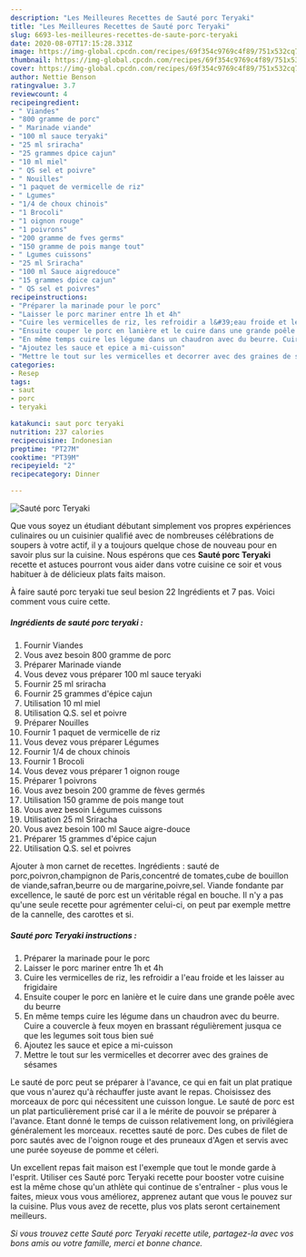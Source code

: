 ```yaml
---
description: "Les Meilleures Recettes de Sauté porc Teryaki"
title: "Les Meilleures Recettes de Sauté porc Teryaki"
slug: 6693-les-meilleures-recettes-de-saute-porc-teryaki
date: 2020-08-07T17:15:28.331Z
image: https://img-global.cpcdn.com/recipes/69f354c9769c4f89/751x532cq70/saute-porc-teryaki-photo-principale-de-la-recette.jpg
thumbnail: https://img-global.cpcdn.com/recipes/69f354c9769c4f89/751x532cq70/saute-porc-teryaki-photo-principale-de-la-recette.jpg
cover: https://img-global.cpcdn.com/recipes/69f354c9769c4f89/751x532cq70/saute-porc-teryaki-photo-principale-de-la-recette.jpg
author: Nettie Benson
ratingvalue: 3.7
reviewcount: 4
recipeingredient:
- " Viandes"
- "800 gramme de porc"
- " Marinade viande"
- "100 ml sauce teryaki"
- "25 ml sriracha"
- "25 grammes dpice cajun"
- "10 ml miel"
- " QS sel et poivre"
- " Nouilles"
- "1 paquet de vermicelle de riz"
- " Lgumes"
- "1/4 de choux chinois"
- "1 Brocoli"
- "1 oignon rouge"
- "1 poivrons"
- "200 gramme de fves germs"
- "150 gramme de pois mange tout"
- " Lgumes cuissons"
- "25 ml Sriracha"
- "100 ml Sauce aigredouce"
- "15 grammes dpice cajun"
- " QS sel et poivres"
recipeinstructions:
- "Préparer la marinade pour le porc"
- "Laisser le porc mariner entre 1h et 4h"
- "Cuire les vermicelles de riz, les refroidir a l&#39;eau froide et les laisser au frigidaire"
- "Ensuite couper le porc en lanière et le cuire dans une grande poêle avec du beurre"
- "En même temps cuire les légume dans un chaudron avec du beurre. Cuire a couvercle à feux moyen en brassant régulièrement jusqua ce que les legumes soit tous bien sué"
- "Ajoutez les sauce et epice a mi-cuisson"
- "Mettre le tout sur les vermicelles et decorrer avec des graines de sésames"
categories:
- Resep
tags:
- saut
- porc
- teryaki

katakunci: saut porc teryaki 
nutrition: 237 calories
recipecuisine: Indonesian
preptime: "PT27M"
cooktime: "PT39M"
recipeyield: "2"
recipecategory: Dinner

---
```



![Sauté porc Teryaki](https://img-global.cpcdn.com/recipes/69f354c9769c4f89/751x532cq70/saute-porc-teryaki-photo-principale-de-la-recette.jpg)

Que vous soyez un étudiant débutant simplement vos propres expériences culinaires ou un cuisinier qualifié avec de nombreuses célébrations de soupers à votre actif, il y a toujours quelque chose de nouveau pour en savoir plus sur la cuisine. Nous espérons que ces <strong> Sauté porc Teryaki </strong> recette et astuces pourront vous aider dans votre cuisine ce soir et vous habituer à de délicieux plats faits maison.

<!--inarticleads1-->

À faire sauté porc teryaki tue seul besion 22 Ingrédients et 7 pas. Voici comment vous cuire cette.

##### Ingrédients de sauté porc teryaki :

1. Fournir  Viandes
1. Vous avez besoin 800 gramme de porc
1. Préparer  Marinade viande
1. Vous devez vous préparer 100 ml sauce teryaki
1. Fournir 25 ml sriracha
1. Fournir 25 grammes d&#39;épice cajun
1. Utilisation 10 ml miel
1. Utilisation  Q.S. sel et poivre
1. Préparer  Nouilles
1. Fournir 1 paquet de vermicelle de riz
1. Vous devez vous préparer  Légumes
1. Fournir 1/4 de choux chinois
1. Fournir 1 Brocoli
1. Vous devez vous préparer 1 oignon rouge
1. Préparer 1 poivrons
1. Vous avez besoin 200 gramme de fèves germés
1. Utilisation 150 gramme de pois mange tout
1. Vous avez besoin  Légumes cuissons
1. Utilisation 25 ml Sriracha
1. Vous avez besoin 100 ml Sauce aigre-douce
1. Préparer 15 grammes d&#39;épice cajun
1. Utilisation  Q.S. sel et poivres


Ajouter à mon carnet de recettes. Ingrédients : sauté de porc,poivron,champignon de Paris,concentré de tomates,cube de bouillon de viande,safran,beurre ou de margarine,poivre,sel. Viande fondante par excellence, le sauté de porc est un véritable régal en bouche. Il n&#39;y a pas qu&#39;une seule recette pour agrémenter celui-ci, on peut par exemple mettre de la cannelle, des carottes et si. 

<!--inarticleads2-->

##### Sauté porc Teryaki instructions :

1. Préparer la marinade pour le porc
1. Laisser le porc mariner entre 1h et 4h
1. Cuire les vermicelles de riz, les refroidir a l&#39;eau froide et les laisser au frigidaire
1. Ensuite couper le porc en lanière et le cuire dans une grande poêle avec du beurre
1. En même temps cuire les légume dans un chaudron avec du beurre. Cuire a couvercle à feux moyen en brassant régulièrement jusqua ce que les legumes soit tous bien sué
1. Ajoutez les sauce et epice a mi-cuisson
1. Mettre le tout sur les vermicelles et decorrer avec des graines de sésames


Le sauté de porc peut se préparer à l&#39;avance, ce qui en fait un plat pratique que vous n&#39;aurez qu&#39;à réchauffer juste avant le repas. Choisissez des morceaux de porc qui nécessitent une cuisson longue. Le sauté de porc est un plat particulièrement prisé car il a le mérite de pouvoir se préparer à l&#39;avance. Etant donné le temps de cuisson relativement long, on privilégiera généralement les morceaux. recettes sauté de porc. Des cubes de filet de porc sautés avec de l&#39;oignon rouge et des pruneaux d&#39;Agen et servis avec une purée soyeuse de pomme et céleri. 

<!--inarticleads1-->

<p>
Un excellent repas fait maison est l'exemple que tout le monde garde à l'esprit. Utiliser ces Sauté porc Teryaki recette pour booster votre cuisine est la même chose qu'un athlète qui continue de s'entraîner - plus vous le faites, mieux vous vous améliorez, apprenez autant que vous le pouvez sur la cuisine. Plus vous avez de recette, plus vos plats seront certainement meilleurs.
</p>

<p>
<i>Si vous trouvez cette Sauté porc Teryaki recette utile, partagez-la avec vos bons amis ou votre famille, merci et bonne chance.</i>
</p>
